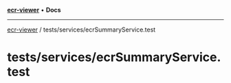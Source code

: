[**ecr-viewer**](../../../README.md) • **Docs**

***

[ecr-viewer](../../../README.md) / tests/services/ecrSummaryService.test

# tests/services/ecrSummaryService.test
